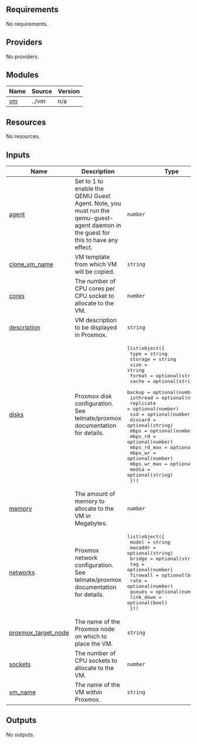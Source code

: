 <!-- BEGINNING OF PRE-COMMIT-TERRAFORM DOCS HOOK -->
## Requirements

No requirements.

## Providers

No providers.

## Modules

| Name | Source | Version |
|------|--------|---------|
| <a name="module_vm"></a> [vm](#module\_vm) | ../vm | n/a |

## Resources

No resources.

## Inputs

| Name | Description | Type | Default | Required |
|------|-------------|------|---------|:--------:|
| <a name="input_agent"></a> [agent](#input\_agent) | Set to 1 to enable the QEMU Guest Agent. Note, you must run the qemu-guest-agent daemon in the guest for this to have any effect. | `number` | `1` | no |
| <a name="input_clone_vm_name"></a> [clone\_vm\_name](#input\_clone\_vm\_name) | VM template from which VM will be copied. | `string` | n/a | yes |
| <a name="input_cores"></a> [cores](#input\_cores) | The number of CPU cores per CPU socket to allocate to the VM. | `number` | `2` | no |
| <a name="input_description"></a> [description](#input\_description) | VM description to be displayed in Proxmox. | `string` | `null` | no |
| <a name="input_disks"></a> [disks](#input\_disks) | Proxmox disk configuration. See telmate/proxmox documentation for details. | <pre>list(object({<br>    type        = string<br>    storage     = string<br>    size        = string<br>    format      = optional(string)<br>    cache       = optional(string)<br>    backup      = optional(number)<br>    iothread    = optional(number)<br>    replicate   = optional(number)<br>    ssd         = optional(number)<br>    discard     = optional(string)<br>    mbps        = optional(number)<br>    mbps_rd     = optional(number)<br>    mbps_rd_max = optional(number)<br>    mbps_wr     = optional(number)<br>    mbps_wr_max = optional(number)<br>    media       = optional(string)<br>  }))</pre> | <pre>[<br>  {<br>    "discard": "on",<br>    "io_thread": 1,<br>    "size": "512G",<br>    "storage": "local-lvm",<br>    "type": "scsi"<br>  }<br>]</pre> | no |
| <a name="input_memory"></a> [memory](#input\_memory) | The amount of memory to allocate to the VM in Megabytes. | `number` | `4096` | no |
| <a name="input_networks"></a> [networks](#input\_networks) | Proxmox network configuration. See telmate/proxmox documentation for details. | <pre>list(object({<br>    model     = string<br>    macaddr   = optional(string)<br>    bridge    = optional(string)<br>    tag       = optional(number)<br>    firewall  = optional(bool)<br>    rate      = optional(number)<br>    queues    = optional(number)<br>    link_down = optional(bool)<br>  }))</pre> | <pre>[<br>  {<br>    "bridge": "vmbr0",<br>    "firewall": true,<br>    "model": "virtio"<br>  }<br>]</pre> | no |
| <a name="input_proxmox_target_node"></a> [proxmox\_target\_node](#input\_proxmox\_target\_node) | The name of the Proxmox node on which to place the VM. | `string` | n/a | yes |
| <a name="input_sockets"></a> [sockets](#input\_sockets) | The number of CPU sockets to allocate to the VM. | `number` | `1` | no |
| <a name="input_vm_name"></a> [vm\_name](#input\_vm\_name) | The name of the VM within Proxmox. | `string` | n/a | yes |

## Outputs

No outputs.
<!-- END OF PRE-COMMIT-TERRAFORM DOCS HOOK -->
